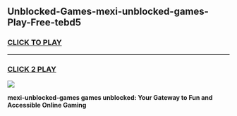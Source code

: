 
## Unblocked-Games-mexi-unblocked-games-Play-Free-tebd5
<h3>
<a href="https://premium76.site?title=mexi-unblocked-games&ref=23A">CLICK TO PLAY</a></h3>
<hr>

<h3>
<a href="https://premium76.site?title=mexi-unblocked-games&ref=23A">CLICK 2 PLAY</a>
  
</h3>

<a href="https://premium76.site?title=mexi-unblocked-games&ref=23A"><img src="https://clearcache.store/games.png"></a>


**mexi-unblocked-games games unblocked: Your Gateway to Fun and Accessible Online Gaming**
